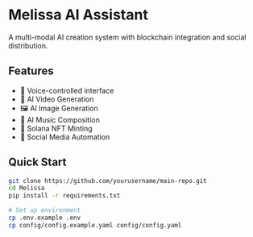 # Melissa AI Assistant

A multi-modal AI creation system with blockchain integration and social distribution.

## Features
- 🎤 Voice-controlled interface
- 🎥 AI Video Generation
- 🖼️ AI Image Generation
- 🎵 AI Music Composition
- 🔗 Solana NFT Minting
- 📱 Social Media Automation

## Quick Start
```bash
git clone https://github.com/yourusername/main-repo.git
cd Melissa
pip install -r requirements.txt

# Set up environment
cp .env.example .env
cp config/config.example.yaml config/config.yaml
